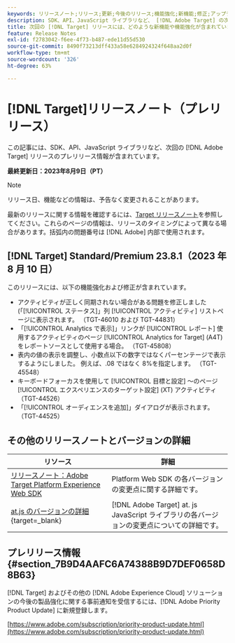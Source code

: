```yaml
---
keywords: リリースノート;リリース;更新;今後のリリース;機能強化;新機能;修正;アップデート;プレリリース
description: SDK、API、JavaScript ライブラリなど、 [!DNL Adobe Target] の次回のリリースに含まれている新機能、機能強化および修正について説明します。
title: 次回の [!DNL Target] リリースには、どのような新機能や機能強化が含まれていますか？
feature: Release Notes
exl-id: f2783042-f6ee-4f73-b487-ede11d55d530
source-git-commit: 8490f73213dff433a58e6284924324f648aa2d0f
workflow-type: tm+mt
source-wordcount: '326'
ht-degree: 63%

---
```


# [!DNL Target]リリースノート（プレリリース）

この記事には、SDK、API、JavaScript ライブラリなど、次回の [!DNL Adobe Target] リリースのプレリリース情報が含まれています。

**最終更新日：2023年8月9日（PT）**

>[!NOTE]
>
>リリース日、機能などの情報は、予告なく変更されることがあります。
>
>最新のリリースに関する情報を確認するには、[Target リリースノート](release-notes.md)を参照してください。これらのページの情報は、リリースのタイミングによって異なる場合があります。括弧内の問題番号は [!DNL Adobe] 内部で使用されます。

## [!DNL Target] Standard/Premium 23.8.1（2023 年 8 月 10 日）

このリリースには、以下の機能強化および修正が含まれています。

* アクティビティが正しく同期されない場合がある問題を修正しました (「[!UICONTROL ステータス]」列 [!UICONTROL アクティビティ] リストページに表示されます。 （TGT-46010 および TGT-44831）
* 「[!UICONTROL Analytics で表示]」リンクが [!UICONTROL レポート] 使用するアクティビティのページ [!UICONTROL Analytics for Target] (A4T) をレポートソースとして使用する場合。 （TGT-45808）
* 表内の値の表示を調整し、小数点以下の数字ではなくパーセンテージで表示するようにしました。 例えば、.08 ではなく 8%を指定します。 （TGT-45548）
* キーボードフォーカスを使用して [!UICONTROL 目標と設定] ～のページ [!UICONTROL エクスペリエンスのターゲット設定] (XT) アクティビティ （TGT-44526）
* 「[!UICONTROL オーディエンスを追加]」ダイアログが表示されます。 （TGT-44525）

## その他のリリースノートとバージョンの詳細

| リソース | 詳細 |
|--- |--- |
| [リリースノート：Adobe Target Platform Experience Web SDK](https://experienceleague.adobe.com/docs/experience-platform/edge/release-notes.html?lang=ja) | Platform Web SDK の各バージョンの変更点に関する詳細です。 |
| [at.js のバージョンの詳細](https://experienceleague.corp.adobe.com/docs/target-dev/developer/client-side/at-js-implementation/target-atjs-versions.html?lang=ja){target=_blank} | [!DNL Adobe Target] at. js JavaScript ライブラリの各バージョンの変更点についての詳細です。 |

## プレリリース情報 {#section_7B9D4AAFC6A74388B9D7DEF0658D8B63}

[!DNL Target] およびその他の [!DNL Adobe Experience Cloud] ソリューションの今後の製品強化に関する事前通知を受信するには、[!DNL Adobe Priority Product Update] に新規登録します。

[https://www.adobe.com/subscription/priority-product-update.html](https://www.adobe.com/subscription/priority-product-update.html)
